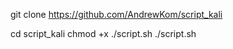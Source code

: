 git clone https://github.com/AndrewKom/script_kali

cd script_kali
chmod +x ./script.sh
./script.sh 
